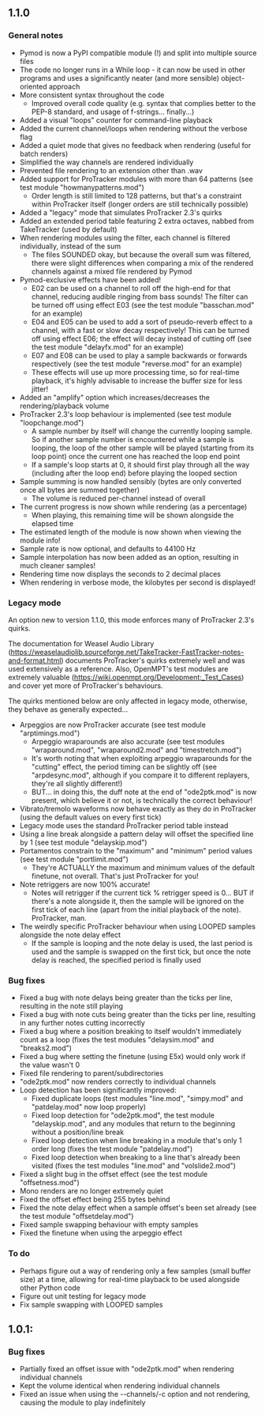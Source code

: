 ## 1.1.0
### General notes
* Pymod is now a PyPI compatible module (!) and split into multiple source files
* The code no longer runs in a While loop - it can now be used in other programs and uses a significantly neater (and more sensible) object-oriented approach
* More consistent syntax throughout the code
    * Improved overall code quality (e.g. syntax that complies better to the PEP-8 standard, and usage of f-strings... finally...)
* Added a visual "loops" counter for command-line playback
* Added the current channel/loops when rendering without the verbose flag
* Added a quiet mode that gives no feedback when rendering (useful for batch renders)
* Simplified the way channels are rendered individually
* Prevented file rendering to an extension other than .wav
* Added support for ProTracker modules with more than 64 patterns (see test module "howmanypatterns.mod")
    * Order length is still limited to 128 patterns, but that's a constraint within ProTracker itself (longer orders are still technically possible)
* Added a "legacy" mode that simulates ProTracker 2.3's quirks
* Added an extended period table featuring 2 extra octaves, nabbed from TakeTracker (used by default)
* When rendering modules using the filter, each channel is filtered individually, instead of the sum
    * The files SOUNDED okay, but because the overall sum was filtered, there were slight differences when comparing a mix of the rendered channels against a mixed file rendered by Pymod
* Pymod-exclusive effects have been added!
    * E02 can be used on a channel to roll off the high-end for that channel, reducing audible ringing from bass sounds! The filter can be turned off using effect E03 (see the test module "basschan.mod" for an example)
    * E04 and E05 can be used to add a sort of pseudo-reverb effect to a channel, with a fast or slow decay respectively! This can be turned off using effect E06; the effect will decay instead of cutting off (see the test module "delayfx.mod" for an example)
    * E07 and E08 can be used to play a sample backwards or forwards respectively (see the test module "reverse.mod" for an example)
    * These effects will use up more processing time, so for real-time playback, it's highly advisable to increase the buffer size for less jitter!
* Added an "amplify" option which increases/decreases the rendering/playback volume
* ProTracker 2.3's loop behaviour is implemented (see test module "loopchange.mod")
	* A sample number by itself will change the currently looping sample. So if another sample number is encountered while a sample is looping, the loop of the other sample will be played (starting from its loop point) once the current one has reached the loop end point
	* If a sample's loop starts at 0, it should first play through all the way (including after the loop end) before playing the looped section
* Sample summing is now handled sensibly (bytes are only converted once all bytes are summed together)
	* The volume is reduced per-channel instead of overall
* The current progress is now shown while rendering (as a percentage)
	* When playing, this remaining time will be shown alongside the elapsed time
* The estimated length of the module is now shown when viewing the module info!
* Sample rate is now optional, and defaults to 44100 Hz
* Sample interpolation has now been added as an option, resulting in much cleaner samples!
* Rendering time now displays the seconds to 2 decimal places
* When rendering in verbose mode, the kilobytes per second is displayed!

### Legacy mode
An option new to version 1.1.0, this mode enforces many of ProTracker 2.3's quirks.

The documentation for Weasel Audio Library (https://weaselaudiolib.sourceforge.net/TakeTracker-FastTracker-notes-and-format.html) documents ProTracker's quirks extremely well and was used extensively as a reference. Also, OpenMPT's test modules are extremely valuable (https://wiki.openmpt.org/Development:_Test_Cases) and cover yet more of ProTracker's behaviours.

The quirks mentioned below are only affected in legacy mode, otherwise, they behave as generally expected...
* Arpeggios are now ProTracker accurate (see test module "arptimings.mod")
    * Arpeggio wraparounds are also accurate (see test modules "wraparound.mod", "wraparound2.mod" and "timestretch.mod")
    * It's worth noting that when exploiting arpeggio wraparounds for the "cutting" effect, the period timing can be slightly off (see "arpdesync.mod", although if you compare it to different replayers, they're all slightly different!)
    * BUT... in doing this, the duff note at the end of "ode2ptk.mod" is now present, which believe it or not, is technically the correct behaviour!
* Vibrato/tremolo waveforms now behave exactly as they do in ProTracker (using the default values on every first tick)
* Legacy mode uses the standard ProTracker period table instead
* Using a line break alongside a pattern delay will offset the specified line by 1 (see test module "delayskip.mod")
* Portamentos constrain to the "maximum" and "minimum" period values (see test module "portlimit.mod")
    * They're ACTUALLY the maximum and minimum values of the default finetune, not overall. That's just ProTracker for you!
* Note retriggers are now 100% accurate!
    * Notes will retrigger if the current tick % retrigger speed is 0... BUT if there's a note alongside it, then the sample will be ignored on the first tick of each line (apart from the initial playback of the note). ProTracker, man.
* The weirdly specific ProTracker behaviour when using LOOPED samples alongside the note delay effect
    * If the sample is looping and the note delay is used, the last period is used and the sample is swapped on the first tick, but once the note delay is reached, the specified period is finally used

### Bug fixes
* Fixed a bug with note delays being greater than the ticks per line, resulting in the note still playing
* Fixed a bug with note cuts being greater than the ticks per line, resulting in any further notes cutting incorrectly
* Fixed a bug where a position breaking to itself wouldn't immediately count as a loop (fixes the test modules "delaysim.mod" and "breaks2.mod")
* Fixed a bug where setting the finetune (using E5x) would only work if the value wasn't 0
* Fixed file rendering to parent/subdirectories
* "ode2ptk.mod" now renders correctly to individual channels
* Loop detection has been significantly improved:
	* Fixed duplicate loops (test modules "line.mod", "simpy.mod" and "patdelay.mod" now loop properly)
	* Fixed loop detection for "ode2ptk.mod", the test module "delayskip.mod", and any modules that return to the beginning without a position/line break
	* Fixed loop detection when line breaking in a module that's only 1 order long (fixes the test module "patdelay.mod")
	* Fixed loop detection when breaking to a line that's already been visited (fixes the test modules "line.mod" and "volslide2.mod")
* Fixed a slight bug in the offset effect (see the test module "offsetness.mod")
* Mono renders are no longer extremely quiet
* Fixed the offset effect being 255 bytes behind
* Fixed the note delay effect when a sample offset's been set already (see the test module "offsetdelay.mod")
* Fixed sample swapping behaviour with empty samples
* Fixed the finetune when using the arpeggio effect

### To do
* Perhaps figure out a way of rendering only a few samples (small buffer size) at a time, allowing for real-time playback to be used alongside other Python code
* Figure out unit testing for legacy mode
* Fix sample swapping with LOOPED samples

## 1.0.1:
### Bug fixes
* Partially fixed an offset issue with "ode2ptk.mod" when rendering individual channels
* Kept the volume identical when rendering individual channels
* Fixed an issue when using the --channels/-c option and not rendering, causing the module to play indefinitely